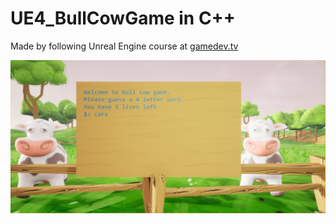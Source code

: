 # UE4_BullCowGame in C++
Made by following Unreal Engine course at [gamedev.tv](https://www.gamedev.tv/p/learn-unreal-engine-c-developer-4-22-for-video-game-development)

![Alt text](Game_Screenshot.jpg?raw=true "Title")
